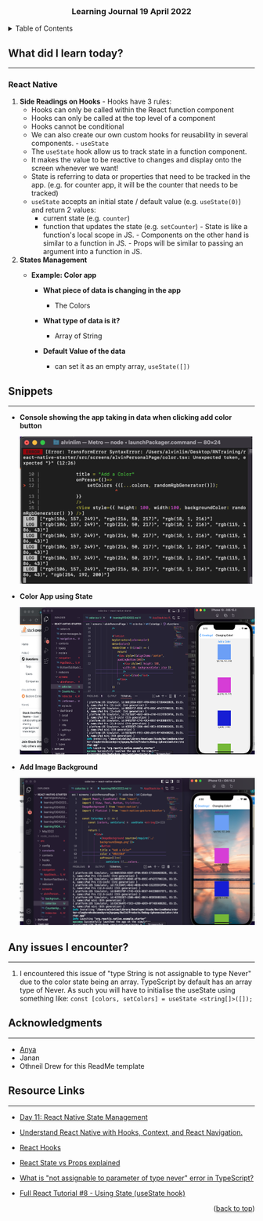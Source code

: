 <div id="top"></div>

<br />

<h3 align="center">Learning Journal 19 April 2022</h3>

<!-- TABLE OF CONTENTS -->
<details>
  <summary>Table of Contents</summary>
  <ul>
    <li><a href="#what-did-i-learn-today">What did I learn today?</a></li>
    <li><a href="#snippets">Snippets</a></li>
    <li><a href="#any-issues-i-encounter">Any issues I encounter?</a></li>
    <li><a href="#acknowledgments">Acknowledgments</a></li>
    <li><a href="#resource-links">Resource Links</a></li>
      </ul>
     
</details>

<!-- ABOUT THE PROJECT -->
## What did I learn today? ##
----
<!-- Type what you learnt here -->
### React Native ###
  1. **Side Readings on Hooks**
    - Hooks have 3 rules:
      - Hooks can only be called within the React function component
      - Hooks can only be called at the top level of a component
      - Hooks cannot be conditional
      - We can also create our own custom hooks for reusability in several components. 
    - `useState`
      - The `useState` hook allow us to track state in a function component.
      - It makes the value to be reactive to changes and display onto the screen whenever we want!
      - State is referring to data or properties that need to be tracked in the app. (e.g. for counter app, it will be the counter that needs to be tracked) 
      - `useState` accepts an initial state / default value (e.g. `useState(0)`) and return 2 values:
        - current state (e.g. `counter`)
        - function that updates the state (e.g. `setCounter`)
    - State is like a function's local scope in JS.
    - Components on the other hand is similar to a function in JS.
    - Props will be similar to passing an argument into a function in JS.
  2. **States Management**
      - **Example: Color app**
        
        - **What piece of data is changing in the app**
          - The Colors
        
        - **What type of data is it?**
          - Array of String
        
        - **Default Value of the data**
          - can set it as an empty array, `useState([])`

## Snippets ##
----
<!-- You can attach snippets of your end product here -->
  
  - **Console showing the app taking in data when clicking add color button**
  
    <img src='./img/console1.png' height = '300'/>
  
  - **Color App using State**

    <img src = './img/changingColor.png' height = '300' />
  
  - **Add Image Background**

    <img src = './img/addImgBg.png' height = '300' />

## Any issues I encounter? ##
----
<!-- Type Your Issues Faced today Here -->
  1. I encountered this issue of "type String is not assignable to type Never" due to the color state being an array. TypeScript by default has an array type of Never. As such you will have to initialise the useState using something like:
  `const [colors, setColors] = useState <string[]>([]);`

<!-- ACKNOWLEDGMENTS -->
## Acknowledgments ##
----
* [Anya](https://github.com/huanganya/react-native-starter)
* Janan
* Othneil Drew for this ReadMe template

<!-- Resource Links -->
## Resource Links ##
----
* [Day 11: React Native State Management](https://docs.google.com/document/d/1cRvpoFv6bLiW_IqifuowDRvnL07YTNZ_O9bdT-GoYOg/edit)

* [Understand React Native with Hooks, Context, and React Navigation.](https://nlbsg.udemy.com/course/the-complete-react-native-and-redux-course/learn/lecture/15706480#overview)

* [React Hooks](https://www.w3schools.com/react/react_hooks.asp)

* [React State vs Props explained](https://codeburst.io/react-state-vs-props-explained-51beebd73b21)

* [What is "not assignable to parameter of type never" error in TypeScript?](https://stackoverflow.com/a/60741864)

* [Full React Tutorial #8 - Using State (useState hook)](https://www.youtube.com/watch?v=4pO-HcG2igk)

<p align="right">(<a href="#top">back to top</a>)</p>

